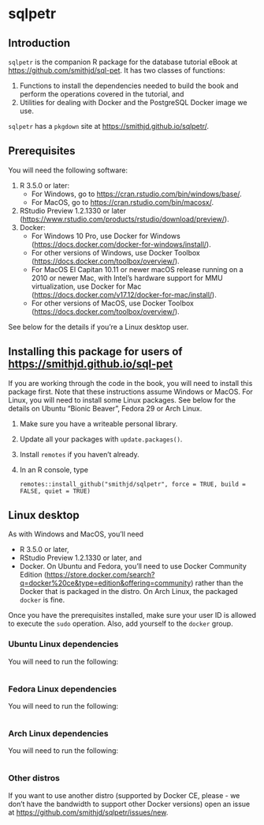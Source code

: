 sqlpetr
================

## Introduction

`sqlpetr` is the companion R package for the database tutorial eBook at
<https://github.com/smithjd/sql-pet>. It has two classes of functions:

1.  Functions to install the dependencies needed to build the book and
    perform the operations covered in the tutorial, and
2.  Utilities for dealing with Docker and the PostgreSQL Docker image we
    use.

`sqlpetr` has a `pkgdown` site at <https://smithjd.github.io/sqlpetr/>.

## Prerequisites

You will need the following software:

1.  R 3.5.0 or later:
      - For Windows, go to <https://cran.rstudio.com/bin/windows/base/>.
      - For MacOS, go to <https://cran.rstudio.com/bin/macosx/>.
2.  RStudio Preview 1.2.1330 or later
    (<https://www.rstudio.com/products/rstudio/download/preview/>).
3.  Docker:
      - For Windows 10 Pro, use Docker for Windows
        (<https://docs.docker.com/docker-for-windows/install/>).
      - For other versions of Windows, use Docker Toolbox
        (<https://docs.docker.com/toolbox/overview/>).
      - For MacOS El Capitan 10.11 or newer macOS release running on a
        2010 or newer Mac, with Intel’s hardware support for MMU
        virtualization, use Docker for Mac
        (<https://docs.docker.com/v17.12/docker-for-mac/install/>).
      - For other versions of MacOS, use Docker Toolbox
        (<https://docs.docker.com/toolbox/overview/>).

See below for the details if you’re a Linux desktop
user.

## Installing this package for users of <https://smithjd.github.io/sql-pet>

If you are working through the code in the book, you will need to
install this package first. Note that these instructions assume Windows
or MacOS. For Linux, you will need to install some Linux packages. See
below for the details on Ubuntu “Bionic Beaver”, Fedora 29 or Arch
Linux.

1.  Make sure you have a writeable personal library.

2.  Update all your packages with `update.packages()`.

3.  Install `remotes` if you haven’t already.

4.  In an R console,
        type
    
        remotes::install_github("smithjd/sqlpetr", force = TRUE, build = FALSE, quiet = TRUE)

## Linux desktop

As with Windows and MacOS, you’ll need

  - R 3.5.0 or later,
  - RStudio Preview 1.2.1330 or later, and
  - Docker. On Ubuntu and Fedora, you’ll need to use Docker Community
    Edition
    (<https://store.docker.com/search?q=docker%20ce&type=edition&offering=community>)
    rather than the Docker that is packaged in the distro. On Arch
    Linux, the packaged `docker` is fine.

Once you have the prerequisites installed, make sure your user ID is
allowed to execute the `sudo` operation. Also, add yourself to the
`docker` group.

### Ubuntu Linux dependencies

You will need to run the following:

``` 
```

### Fedora Linux dependencies

You will need to run the following:

``` 
```

### Arch Linux dependencies

You will need to run the following:

``` 
```

### Other distros

If you want to use another distro (supported by Docker CE, please - we
don’t have the bandwidth to support other Docker versions) open an issue
at <https://github.com/smithjd/sqlpetr/issues/new>.
